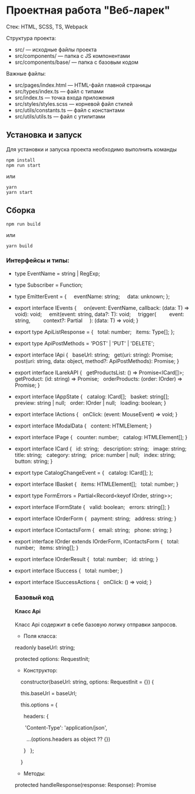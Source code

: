 # Проектная работа "Веб-ларек"

Стек: HTML, SCSS, TS, Webpack

Структура проекта:
- src/ — исходные файлы проекта
- src/components/ — папка с JS компонентами
- src/components/base/ — папка с базовым кодом

Важные файлы:
- src/pages/index.html — HTML-файл главной страницы
- src/types/index.ts — файл с типами
- src/index.ts — точка входа приложения
- src/styles/styles.scss — корневой файл стилей
- src/utils/constants.ts — файл с константами
- src/utils/utils.ts — файл с утилитами

## Установка и запуск
Для установки и запуска проекта необходимо выполнить команды

```
npm install
npm run start
```

или

```
yarn
yarn start
```
## Сборка

```
npm run build
```

или

```
yarn build
```
### Интерфейсы и типы:

- type EventName = string | RegExp;

- type Subscriber = Function;

- type EmitterEvent = {
    eventName: string;
    data: unknown;
};

- export interface IEvents {
    on<T extends object>(event: EventName, callback: (data: T) => void): void;
    emit<T extends object>(event: string, data?: T): void;
    trigger<T extends object>(
        event: string,
        context?: Partial<T>
    ): (data: T) => void;
}

- export type ApiListResponse<Type> = {
  total: number;
  items: Type[];
};

- export type ApiPostMethods = 'POST' | 'PUT' | 'DELETE';

- export interface IApi {
  baseUrl: string;
  get(uri: string): Promise<object>;
  post(uri: string, data: object, method?: ApiPostMethods): Promise<object>;
}

- export interface ILarekAPI {
  getProductsList: () => Promise<ICard[]>;
  getProduct: (id: string) => Promise<ICard>;
  orderProducts: (order: IOrder) => Promise<IOrderResult>;
}

- export interface IAppState {
  catalog: ICard[];
  basket: string[];
  preview: string | null;
  order: IOrder | null;
  loading: boolean;
}

- export interface IActions {
  onClick: (event: MouseEvent) => void;
}

- export interface IModalData {
  content: HTMLElement;
}

- export interface IPage {
  counter: number;
  catalog: HTMLElement[];
}

- export interface ICard {
  id: string;
  description: string;
  image: string;
  title: string;
  category: string;
  price: number | null;
  index: string;
  button: string;
}

- export type CatalogChangeEvent = {
  catalog: ICard[];
};


- export interface IBasket {
  items: HTMLElement[];
  total: number;
}

- export type FormErrors = Partial<Record<keyof IOrder, string>>;


- export interface IFormState {
  valid: boolean;
  errors: string[];
}


- export interface IOrderForm {
  payment: string;
  address: string;
}


- export interface IContactsForm {
  email: string;
  phone: string;
}

- export interface IOrder extends IOrderForm, IContactsForm {
  total: number;
  items: string[];
}

- export interface IOrderResult {
  total: number;
  id: string;
}

- export interface ISuccess {
  total: number;
}

- export interface ISuccessActions {
  onClick: () => void;
}

### Базовый код
#### Класс Api

Класс Api содержит в себе базовую логику отправки запросов. 

- Поля класса:

readonly baseUrl: string;

protected options: RequestInit;

- Конструктор:

    constructor(baseUrl: string, options: RequestInit = {}) {
    
     this.baseUrl = baseUrl;
        
     this.options = {
        
      headers: {
            
       'Content-Type': 'application/json',
                
        ...(options.headers as object ?? {})
                
      }
    };
        
    }

- Методы:

protected handleResponse(response: Response): Promise<object>  - метод-обработчик ответа с сервера. Если запрос успешен, возвращает результат запроса в формате JSON, если нет — возвращает ошибку;

get(uri: string) — метод для получения данных с сервера при помощи GET-запроса к серверу;

post(uri: string, data: object, method: ApiPostMethods = 'POST') — метод для отправки данных на сервер при помощи метода POST.


#### Класс EventEmitter

Класс EventEmitter позволяет подписываться на события и уведомлять подписчиков о наступлении события. 

- Поля класса:

 _events: Map<EventName, Set<Subscriber>>;

- Конструктор:

   constructor() {
   
    this._events = new Map<EventName, Set<Subscriber>>();
        
   }

- Методы:

on<T extends object>(eventName: EventName, callback: (event: T) => void) – метод для подписки на событие;

off(eventName: EventName, callback: Subscriber) – метод для отписки от события;

emit<T extends object>(eventName: string, data?: T) – метод для уведомления подписчиков о наступлении события;

onAll(callback: (event: EmitterEvent) => void) — метод для подписки на все события;

offAll() - метод для отписки от всех событий;

trigger<T extends object>(eventName: string, context?: Partial<T>) - метод, генерирующий заданное событие с заданными аргументами. 

#### Класс Component
Абстрактный класс Component является родителем всех компонентов слоя представления.

- Конструктор:

   protected constructor(protected readonly container: HTMLElement) {
   
    }

- Методы: 

toggleClass(element: HTMLElement, className: string, force?: boolean) — для переключения класса;

protected setText(element: HTMLElement, value: unknown) — для установки текстового содержимого;

setDisabled(element: HTMLElement, state: boolean) — для изменения статуса блокировки;

protected setHidden(element: HTMLElement) — для скрытия элемента;

protected setVisible(element: HTMLElement) — для отображения элемента;

protected setImage(element: HTMLImageElement, src: string, alt?: string) — устанавливает изображение с альтернативным текстом;

render(data?: Partial<T>): HTMLElement  - возвращает корневой DOM-элемент.

#### Класс Model

Базовый абстрактный класс, предназначенный для создания моделей данных.

- Конструктор:

    constructor(data: Partial<T>, protected events: IEvents) {
    
     Object.assign(this, data);
        
    }

- Методы:

emitChanges(event: string, payload?: object) — уведомляет подписчиков об изменении модели.

### Слой данных

#### Класс AppState

Класс AppState отвечает за хранение данных приложения и содержит методы для работы с этими данными.

- Поля класса:

basket: ICard[] = [];

catalog: ICard[] = [];

order: IOrder;

preview: string | null;

formErrors: FormErrors = {}.

- Методы:

clearBasket()  - для очищения корзины;

getTotal()  - для получения общей стоимости товаров;

addCardToBasket(item: ICard) - для добавления товара в корзину;

deleteCardFromBasket(item: ICard) - для удаления товара из корзины; 

updateBasket() - для обновления корзины и изменения показателя счетчика;

setPreview(item: ICard) - устанавливает превью карточки;

setCatalog(items: ICard[]) - устанавливает каталог товаров;

setOrderField(field: keyof IOrderForm | keyof IContactsForm, value: string) - устанавливает значение для поля заказа;

validateOrder() и  validateContacts() - для проверки данных заказа на валидность.

#### Класс LarekAPI

Класс LarekAPI предоставляет методы, реализующие взаимодействие с бэкендом сервиса.

- Поля класса:

readonly cdn: string;

- Конструктор:

    constructor(cdn: string, baseUrl: string, options?: RequestInit) {
    
     super(baseUrl, options);
        
     this.cdn = cdn;
        
    }

- Методы класса: 

getProduct(id: string): Promise<ICard> - для получения данных с сервера о конкретном товаре по его идентификатору;

getProductsList(): Promise<ICard[]> - для получения списка товаров с сервера;

orderProducts(order: IOrder): Promise<IOrderResult> - для отправки на сервер информации о заказе.


### Классы представления

#### Класс Card

Класс Card отвечает за отображение карточки товара. В конструктор класса передается DOM элемент темплейта, что позволяет формировать карточки разных вариантов верстки. 

- Поля класса:

protected _description?: HTMLElement;

protected _image?: HTMLImageElement;

protected _title: HTMLElement ;

protected _price: HTMLElement ;

protected _category?: HTMLElement;

protected _index?: HTMLElement;

protected _button?: HTMLButtonElement.

- Конструктор:

    constructor (protected blockName: string, container: HTMLElement, actions?: IActions) {
    
     super(container);
        
     this._title = container.querySelector(`.${blockName}__title`);
        
     this._image = container.querySelector(`.${blockName}__image`);
        
     this._price = container.querySelector(`.${blockName}__price`);
        
     this._description = container.querySelector(`.${blockName}__text`);
        
     this._category = container.querySelector(`.${blockName}__category`);

     this._index = container.querySelector('.basket__item-index');
        
     this._button = container.querySelector(`.${blockName}__button`);

      if (actions?.onClick) {
        
       if (this._button) {
            
        this._button.addEventListener('click', actions.onClick);
                
       } else {
            
        container.addEventListener('click', actions.onClick);
                
       }
            
      }  
        
     }

- Методы:

set id(value: string) — устанавливает идентификатор карточки;

set title(value: string) — устанавливает название карточки;

set image(value: string) — устанавливает изображение в карточке;

set description(value: string | string[]) - устанавливает описание в карточке;

set category(value: string)  - устанавливает категорию в карточке;

set price(value: number | null) — устанавливает цену в карточке;

set index(value: string) — устанавливает индекс карточки;

changeButtonText(value: boolean) — изменяет текстовое содержимое кнопки.

#### Класс Basket

Класс Basket предназначен для отображения данных корзины.

- Поля класса:

protected _list: HTMLElement;

protected _total: HTMLElement;

protected _button: HTMLElement;

- Конструктор:

    constructor(container: HTMLElement, protected events: EventEmitter) {
    
     super(container);

     this._list = ensureElement<HTMLElement>('.basket__list', this.container);
        
     this._total = this.container.querySelector('.basket__price');
        
     this._button = this.container.querySelector('.basket__button');

     if (this._button) {
        
      this._button.addEventListener('click', () => {
            
       events.emit('order:open');
                
     });
     
    }
     
- Методы:

set items(items: HTMLElement[]) - устанавливает список товаров в корзине. В зависимости от длины списка товаров меняется состояние кнопки «Оформить» и отображение сообщения «Корзина пуста»;

set total(total: number) — устанавливает общую стоимость товаров в корзине;

clearBasket() - очищает корзину и обнуляет счетчик.

#### Класс Form

Класс Form предназначен для взаимодействия с формами приложения. 

- Поля класса:

protected _submit: HTMLButtonElement;

protected _errors: HTMLElement;

- Конструктор:

    constructor(protected container: HTMLFormElement, protected events: IEvents) {
    
     super(container);

     this._submit = ensureElement<HTMLButtonElement>('button[type=submit]', this.container);
        
     this._errors = ensureElement<HTMLElement>('.form__errors', this.container);

     this.container.addEventListener('input', (e: Event) => {
        
     const target = e.target as HTMLInputElement;
            
     const field = target.name as keyof T;
            
     const value = target.value;
            
     this.onInputChange(field, value);
            
     });

     this.container.addEventListener('submit', (e: Event) => {
        
      e.preventDefault();
            
      this.events.emit(`${this.container.name}:submit`);
            
     });
        
    }

- Методы:

protected onInputChange(field: keyof T, value: string) — вызывает событие изменения поля ввода формы;

set valid(value: boolean)  - устанавливает состояние кнопки формы в зависимости от  валидности данных;

set errors(value: string) — устанавливает текст ошибок формы; 

render(state: Partial<T> & IFormState) – отрисовывает форму;

#### Класс Modal

Класс Modal предназначен для реализации модальных окон.

- Поля класса:

protected _closeButton: HTMLButtonElement;

protected _content: HTMLElement;

- Конструктор:

    constructor(container: HTMLElement, protected events: IEvents) {
    
     super(container);

     this._closeButton = ensureElement<HTMLButtonElement>('.modal__close', container);
        
     this._content = ensureElement<HTMLElement>('.modal__content', container);

     this._closeButton.addEventListener('click', this.close.bind(this));
        
     this.container.addEventListener('click', this.close.bind(this));
        
     this._content.addEventListener('click', (event) => event.stopPropagation());
     
    }

- Методы:

set content(value: HTMLElement) - устанавливает содержимое модального окна;

open() - для открытия модального окна;

close() - для закрытия модального окна;

render(data: IModalData): HTMLElement — отрисовывает модальное окно;
 
#### Класс Success

Класс Success предназначен для реализации модального окна об успешном оформлении заказа.

- Поля класса:

protected _close: HTMLElement;

protected _description: HTMLElement;

- Конструктор:

    constructor(container: HTMLElement, actions: ISuccessActions) {
    
     super(container);

     this._close = ensureElement<HTMLElement>('.order-success__close', this.container);
        
     this._description = ensureElement<HTMLElement>('.order-success__description', this.container);

     if (actions?.onClick) {
        
      this._close.addEventListener('click', actions.onClick);
            
     }
        
    }

- Методы:

set total(value: number) — устанавливает общую итоговую стоимость товаров в заказе;

#### Класс Page

Класс Page предназначен для отображения главной страницы приложения. 

- Поля класса:

protected _counter: HTMLElement;

protected _catalog: HTMLElement;

protected _wrapper: HTMLElement;

protected _basket: HTMLElement;

- Конструктор:

    constructor(container: HTMLElement, protected events: IEvents) {
    
     super(container);

     this._counter = ensureElement<HTMLElement>('.header__basket-counter');
        
     this._catalog = ensureElement<HTMLElement>('.gallery');
        
     this._wrapper = ensureElement<HTMLElement>('.page__wrapper');
        
     this._basket = ensureElement<HTMLElement>('.header__basket');

     this._basket.addEventListener('click', () => {
        
      this.events.emit('basket:open');
            
     });
        
    }

- Методы:

set counter(value: number) — устанавливает значение счетчика корзины;

set catalog(items: HTMLElement[]) - устанавливает каталог товаров;

set locked(value: boolean) — устанавливает состояние блокировки страницы.

#### Класс Order

Класс Order предназначен для отображения формы заказа со способом оплаты и адресом доставки.

- Поля класса:

protected _buttonCard: HTMLButtonElement;

protected _buttonCash: HTMLButtonElement;

- Конструктор:

  constructor(container: HTMLFormElement, events: IEvents) {
  
   super(container, events);

   this._buttonCard = container.querySelector('[name="card"]');
    
   this._buttonCash = container.querySelector('[name="cash"]');

   this._buttonCard.addEventListener('click', () => {
    
    this._buttonCard.classList.add('button__alt-active');
        
    this._buttonCash.classList.remove('button__alt-active');
        
    this.onInputChange('payment', 'card');    
        
   });
    
    this._buttonCash.addEventListener('click', () => {
    
     this._buttonCash.classList.add('button__alt-active');
        
     this._buttonCard.classList.remove('button__alt-active');
        
     this.onInputChange('payment', 'cash');
        
   });
        
    this._submit.addEventListener('click', (event) => {
    
     event.preventDefault();
        
     events.emit('contacts:open');
        
    });
      
   }
   
- Методы:

set address(value: string) — устанавливает адрес доставки;

clearPayment() - сбрасывает способ оплаты заказа.

#### Класс Contacts

Класс Contacts предназначен для отображения формы заказа с контактными данными (электронная почта, телефон).

- Конструктор:

    constructor(container: HTMLFormElement, events: IEvents) {
    
     super(container, events);

     if (this._submit) {
        
      this._submit.addEventListener('click', (event) => {
          
       event.preventDefault();
            
       events.emit('contacts:submit');
              
      });
          
     }
      
  }
  
- Методы:

set phone(value: string) — устанавливает номер телефона;

set email(value: string) — устанавливает электронную почту.

### Список всех событий, которые могут генерироваться в системе:

'items:changed' — изменение каталога товаров;

'contacts:submit' - отправка данных заказа;

'formErrors:change' - изменилось состояние валидации формы;

'order.payment:change' — изменение оплаты в форме заказа;

'order.address:change' — изменение адреса в форме заказа;

'contacts.email:change' — изменение электронной почты в форме заказа;

'contacts.phone:change' — изменение телефона в форме заказа;

'order:open' — открыть форму заказа с выбором способа оплаты и адресом доставки;

'contacts:open' — открыть форму заказа с контактными данными (телефон, электронная почта);

'basket:open' — открыть корзину;

'basket:changed' — изменение корзины;

'card:select' — выбран товар;

'preview:changed' — изменение карточки товара;

'counter:changed' — изменение показателя счетчика корзины;

'product:add' — добавление товара в корзину;

'product:delete' — удаление товара из корзины;

'modal:open' — открытие модального окна;

'modal:close' — закрытие модального окна.




